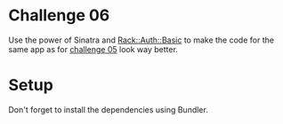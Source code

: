 # Challenge 06

Use the power of Sinatra and [Rack::Auth::Basic](http://rack.rubyforge.org/doc/Rack/Auth/Basic.html) to make the code for the same app as for [challenge 05](/walski/soa-workshop/tree/master/box/challenges/05) look way better.

# Setup

Don't forget to install the dependencies using Bundler.

